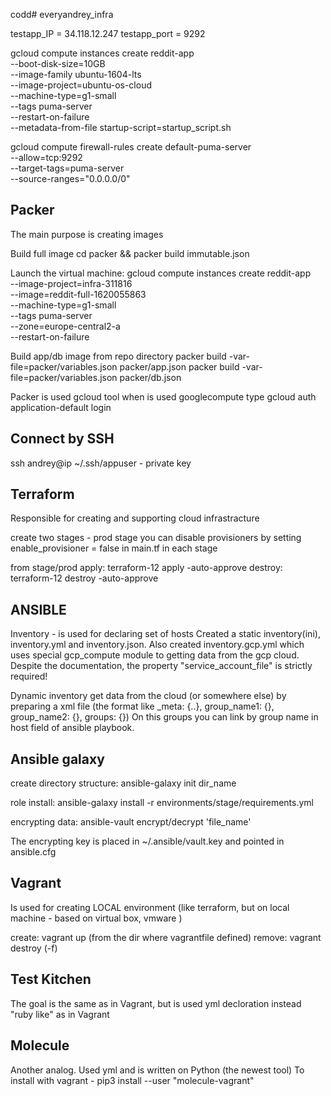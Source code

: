 codd# everyandrey_infra

testapp_IP = 34.118.12.247
testapp_port = 9292


gcloud compute instances create reddit-app \
--boot-disk-size=10GB \
--image-family ubuntu-1604-lts \
--image-project=ubuntu-os-cloud \
--machine-type=g1-small \
--tags puma-server \
--restart-on-failure \
--metadata-from-file startup-script=startup_script.sh


gcloud compute firewall-rules create default-puma-server \
--allow=tcp:9292 \
--target-tags=puma-server \
--source-ranges="0.0.0.0/0"


## Packer
The main purpose is creating images

Build full image
cd packer && packer build immutable.json

Launch the virtual machine:
gcloud compute instances create reddit-app \
--image-project=infra-311816 \
--image=reddit-full-1620055863 \
--machine-type=g1-small \
--tags puma-server \
--zone=europe-central2-a \
--restart-on-failure

Build app/db image from repo directory
packer build -var-file=packer/variables.json packer/app.json
packer build -var-file=packer/variables.json packer/db.json

Packer is used gcloud tool when is used googlecompute type
gcloud auth application-default login

## Connect by SSH
ssh andrey@ip
~/.ssh/appuser - private key

## Terraform
Responsible for creating and supporting cloud infrastracture

create two stages -
    prod
    stage
    you can disable provisioners by setting enable_provisioner = false in main.tf in each stage

from stage/prod
    apply: terraform-12 apply -auto-approve
    destroy: terraform-12 destroy -auto-approve

## ANSIBLE
Inventory - is used for declaring set of hosts
Created a static inventory(ini), inventory.yml and inventory.json.
Also created inventory.gcp.yml which uses special gcp_compute module to getting data from the gcp cloud.
Despite the documentation, the property "service_account_file" is strictly required!

Dynamic inventory get data from the cloud (or somewhere else) by preparing a xml file (the format like _meta: {..}, group_name1: {}, group_name2: {}, groups: {})
On this groups you can link by group name in host field of ansible playbook.

## Ansible galaxy
create directory structure:
ansible-galaxy init dir_name

role install:
ansible-galaxy install -r environments/stage/requirements.yml

encrypting data:
ansible-vault encrypt/decrypt 'file_name'

The encrypting key is placed in ~/.ansible/vault.key and pointed in ansible.cfg

## Vagrant
Is used for creating LOCAL environment (like terraform, but on local machine - based on virtual box, vmware
)

create: vagrant up (from the dir where vagrantfile defined)
remove: vagrant destroy (-f)


## Test Kitchen
The goal is the same as in Vagrant, but is used yml decloration instead "ruby like" as in Vagrant

## Molecule
Another analog. Used yml and is written on Python (the newest tool)
To install with vagrant - pip3 install --user "molecule-vagrant"
